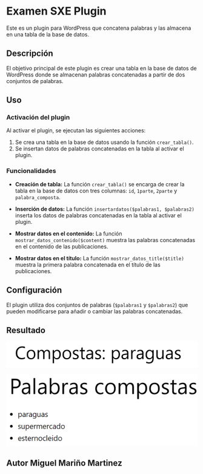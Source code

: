 # Examen SXE Plugin

Este es un plugin para WordPress que concatena palabras y las almacena en una tabla de la base de datos.

## Descripción

El objetivo principal de este plugin es crear una tabla en la base de datos de WordPress donde se almacenan palabras concatenadas a partir de dos conjuntos de palabras.

## Uso

### Activación del plugin

Al activar el plugin, se ejecutan las siguientes acciones:

1. Se crea una tabla en la base de datos usando la función `crear_tabla()`.
2. Se insertan datos de palabras concatenadas en la tabla al activar el plugin.

### Funcionalidades

- **Creación de tabla:** La función `crear_tabla()` se encarga de crear la tabla en la base de datos con tres columnas: `id`, `1parte`, `2parte` y `palabra_composta`.

- **Inserción de datos:** La función `insertardatos($palabras1, $palabras2)` inserta los datos de palabras concatenadas en la tabla al activar el plugin.

- **Mostrar datos en el contenido:** La función `mostrar_datos_contenido($content)` muestra las palabras concatenadas en el contenido de las publicaciones.

- **Mostrar datos en el título:** La función `mostrar_datos_title($title)` muestra la primera palabra concatenada en el título de las publicaciones.

## Configuración

El plugin utiliza dos conjuntos de palabras (`$palabras1` y `$palabras2`) que pueden modificarse para añadir o cambiar las palabras concatenadas.

## Resultado

![The_Title](./img/thetitle.png)

![The_content](./img/thecontent.png)

## Autor Miguel Mariño Martinez

